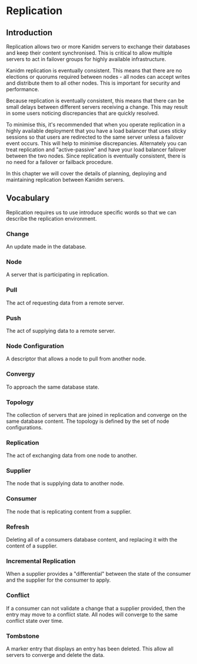 # Replication

## Introduction

Replication allows two or more Kanidm servers to exchange their databases and keep their content
synchronised. This is critical to allow multiple servers to act in failover groups for highly
available infrastructure.

Kanidm replication is eventually consistent. This means that there are no elections or quorums
required between nodes - all nodes can accept writes and distribute them to all other nodes. This is
important for security and performance.

Because replication is eventually consistent, this means that there can be small delays between
different servers receiving a change. This may result in some users noticing discrepancies that are
quickly resolved.

To minimise this, it's recommended that when you operate replication in a highly available
deployment that you have a load balancer that uses sticky sessions so that users are redirected to
the same server unless a failover event occurs. This will help to minimise discrepancies.
Alternately you can treat replication and "active-passive" and have your load balancer failover
between the two nodes. Since replication is eventually consistent, there is no need for a 
failover or failback procedure.

In this chapter we will cover the details of planning, deploying and maintaining replication between
Kanidm servers.

## Vocabulary

Replication requires us to use introduce specific words so that we can describe the replication
environment.

### Change

An update made in the database.

### Node

A server that is participating in replication.

### Pull

The act of requesting data from a remote server.

### Push

The act of supplying data to a remote server.

### Node Configuration

A descriptor that allows a node to pull from another node.

### Convergy

To approach the same database state.

### Topology

The collection of servers that are joined in replication and converge on the same database content.
The topology is defined by the set of node configurations.

### Replication

The act of exchanging data from one node to another.

### Supplier

The node that is supplying data to another node.

### Consumer

The node that is replicating content from a supplier.

### Refresh

Deleting all of a consumers database content, and replacing it with the content of a supplier.

### Incremental Replication

When a supplier provides a "differential" between the state of the consumer and the supplier for the
consumer to apply.

### Conflict

If a consumer can not validate a change that a supplier provided, then the entry may move to a
conflict state. All nodes will converge to the same conflict state over time.

### Tombstone

A marker entry that displays an entry has been deleted. This allow all servers to converge and
delete the data.
